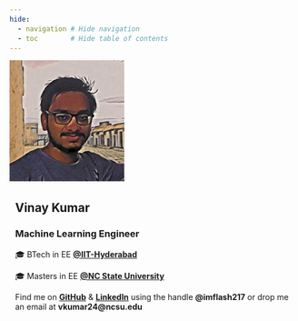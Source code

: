 ```yaml
---
hide:
  - navigation # Hide navigation
  - toc        # Hide table of contents
---
```


<!-- [LinkedIn :material-linkedin:](#){: .md-button .md-button--primary }
[Github :material-github: ](#){: .md-button .md-button--primary } -->


<!-- ------------------------------------------------------------------------------------ -->

<style>
.card {
  box-shadow: 0 4px 8px 0 rgba(0,0,0,0.2);
  transition: 0.3s;
  width: 60%;
  display: flex;
  margin: auto;
}

.card:hover {
  box-shadow: 0 8px 16px 0 rgba(0,0,0,0.2);
}

.container {
  padding: 2px 10px;
}
</style>

<!-- ------------------------------------------------------------------------------------ -->

<div class="photo">
  <img src="assets/vinay.png" alt="avatar" style="width:40%">
  <div class="container">
    <h2><b>Vinay Kumar</b></h2> 
    <h3>Machine Learning Engineer</h3>
    <p>🎓 BTech in EE <a style="font-weight:bold" href="https://iith.ac.in/">@IIT-Hyderabad</a></p>
    <p>🎓 Masters in EE <a style="font-weight:bold" href="https://www.ncsu.edu/">@NC State University</a></p>
    Find me on <a style="font-weight:bold" href="https://github.com/imflash217">GitHub</a> & 
    <a style="font-weight:bold" href="https://linkedin.com/in/imflash217">LinkedIn</a> using the handle 
    <b>@imflash217</b> or drop me an email at <b>vkumar24@ncsu.edu<b>
  </div>
</div>

<!-- ------------------------------------------------------------------------------------ -->

